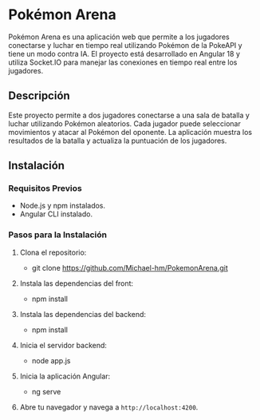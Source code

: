 # Pokémon Arena

Pokémon Arena es una aplicación web que permite a los jugadores conectarse y luchar en tiempo real utilizando Pokémon de la PokeAPI y tiene un modo contra IA. El proyecto está desarrollado en Angular 18 y utiliza Socket.IO para manejar las conexiones en tiempo real entre los jugadores.

## Descripción

Este proyecto permite a dos jugadores conectarse a una sala de batalla y luchar utilizando Pokémon aleatorios. Cada jugador puede seleccionar movimientos y atacar al Pokémon del oponente. La aplicación muestra los resultados de la batalla y actualiza la puntuación de los jugadores.

## Instalación

### Requisitos Previos

- Node.js y npm instalados.
- Angular CLI instalado.

### Pasos para la Instalación

1. Clona el repositorio:

   - git clone https://github.com/Michael-hm/PokemonArena.git


2. Instala las dependencias del front:
 
   - npm install
  
3. Instala las dependencias del backend:
 
   - npm install

4. Inicia el servidor backend:
   
   - node app.js   
  

5. Inicia la aplicación Angular:
 
   - ng serve
 

6. Abre tu navegador y navega a `http://localhost:4200`.